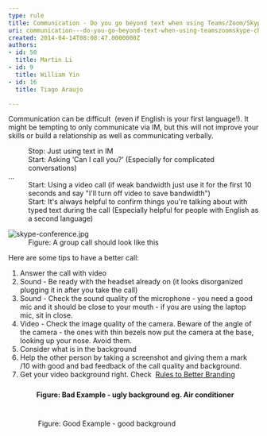 ```yaml
---
type: rule
title: Communication - Do you go beyond text when using Teams/Zoom/Skype chat?
uri: communication---do-you-go-beyond-text-when-using-teamszoomskype-chat
created: 2014-04-14T08:08:47.0000000Z
authors:
- id: 50
  title: Martin Li
- id: 9
  title: William Yin
- id: 16
  title: Tiago Araujo

---
```


 
Communication can be difficult  (even if English is your first language!). It might be tempting to only communicate via IM, but this will not improve your skills or build a relationship as well as communicating verbally.​​
<dd class="ssw15-rteElement-FigureBad">Stop&#58; Just using&#160;text in IM<br></dd><dd class="ssw15-rteElement-FigureGood">Start&#58; Asking ‘Can I call you?’ (Especially for complicated conversations)<br></dd>
...
<dd class="ssw15-rteElement-FigureGood">Start&#58; Using a video call (if weak bandwidth just use it for the first 10 seconds and say &quot;I'll turn off video to save bandwidth&quot;)<br></dd><dd class="ssw15-rteElement-FigureGood">Start&#58; It's always helpful to confirm things you're talking about with typed text during the call (Especially helpful for people with English as a second language)<br></dd><dl class="image"><dt> <img src="/PublishingImages/skype-conference.jpg" alt="skype-conference.jpg"> <br>
   </dt><dd>Figure&#58; A group call should look like this <br></dd></dl>
Here are some tips to have a better call:​
         

1. Answer the call with video
2. Sound - Be ready with the headset already on (it looks disorganized plugging it in after you take the call)
3. Sound - Check the sound quality of the microphone - you need a good mic and it should be close to your mouth - if you are using the laptop mic, sit in close.
4. Video - Check the image quality of the camera. Beware of the angle of the camera - the ones with thin bezels now put the camera at the base, looking up your nose. Avoid them.
5. Consider what is in the background
6. Help the other person by taking a screenshot and giving them a mark /10 with good and bad feedback of the call quality and background.
7. ​​Get your video background right. Check  [Rules to Better Branding](/_layouts/15/FIXUPREDIRECT.ASPX?WebId=3dfc0e07-e23a-4cbb-aac2-e778b71166a2&amp;TermSetId=07da3ddf-0924-4cd2-a6d4-a4809ae20160&amp;TermId=f6b90f42-7f48-4c44-b766-295de647bb47)

<dl class="image"><dt>
         <img src="/SiteAssets/do-you-go-beyond-just-using-skype-chat/Bad-Video-Background-orgn.png" alt="" style="margin&#58;5px;"> 
         <br>
      </dt><dd class="ssw15-rteElement-FigureBad">
         <strong>&#160; &#160;&#160;&#160;Figure&#58; Bad Example - ugly background eg. Air conditioner</strong><br>​​​​<br></dd></dl><dl class="image"><dt>
         <img src="/SiteAssets/do-you-go-beyond-just-using-skype-chat/Good-Video-Background-orgn.png" alt="" style="margin&#58;5px;"> 
         <br>
      </dt><dd class="ssw15-rteElement-FigureGood"> &#160; &#160;&#160;&#160;​​Figure&#58; Good Example - good background​​​<br></dd></dl>

